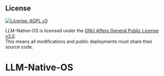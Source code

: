 ## License

[![License: AGPL v3](https://img.shields.io/badge/License-AGPL%20v3-blue.svg)](https://www.gnu.org/licenses/agpl-3.0)

LLM-Native-OS is licensed under the [GNU Affero General Public License v3.0](./LICENSE).  
This means all modifications and public deployments must share their source code.

# LLM-Native-OS
